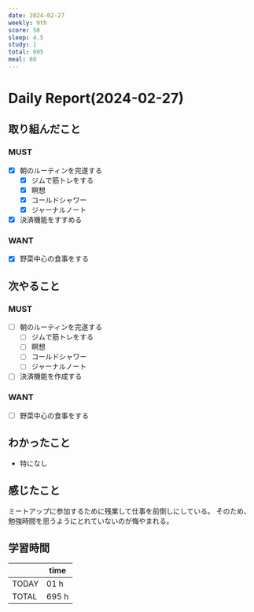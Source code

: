 ```yaml
---
date: 2024-02-27
weekly: 9th
score: 50
sleep: 4.5
study: 1
total: 695
meal: 60
---
```

# Daily Report(2024-02-27)
## 取り組んだこと
### MUST
- [x] 朝のルーティンを完遂する
	- [x] ジムで筋トレをする
	- [x] 瞑想
	- [x] コールドシャワー
	- [x] ジャーナルノート
- [x] 決済機能をすすめる
### WANT  
- [x] 野菜中心の食事をする
## 次やること
### MUST
- [ ] 朝のルーティンを完遂する
	- [ ] ジムで筋トレをする
	- [ ] 瞑想
	- [ ] コールドシャワー
	- [ ] ジャーナルノート
- [ ] 決済機能を作成する
### WANT  
- [ ] 野菜中心の食事をする
## わかったこと
- 特になし
## 感じたこと
ミートアップに参加するために残業して仕事を前倒しにしている。
そのため、勉強時間を思うようにとれていないのが悔やまれる。
## 学習時間
|       | time  | 
| ----- | ----- |
| TODAY | 01 h   |
| TOTAL | 695 h |
